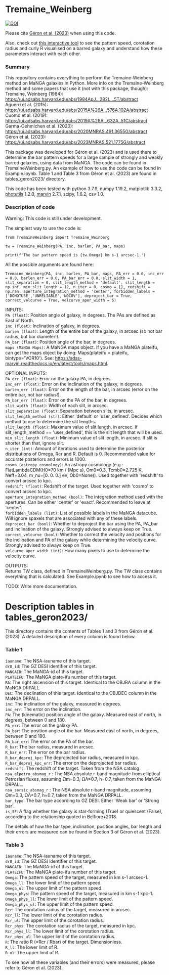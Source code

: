 # Tremaine_Weinberg

[![DOI](https://zenodo.org/badge/493622015.svg)](https://zenodo.org/badge/latestdoi/493622015)


Please cite [Géron et al. (2023)](https://ui.adsabs.harvard.edu/abs/2023MNRAS.521.1775G/abstract) when using this code.

Also, check out [this interactive tool](https://tobiasgeron.github.io/bar_kinematics.html) to see the pattern speed, corotation radius and curly R visualised on a barred galaxy and understand how these parameters interact with each other.

### Summary

This repository contains everything to perform the Tremaine-Weinberg method on MaNGA galaxies in Python.
More info on the Tremaine-Weinberg method and some papers that use it (not with this package, though):  
Tremaine, Weinberg (1984): https://ui.adsabs.harvard.edu/abs/1984ApJ...282L...5T/abstract  
Aguerri et al. (2015): https://ui.adsabs.harvard.edu/abs/2015A%26A...576A.102A/abstract  
Cuomo et al. (2019): https://ui.adsabs.harvard.edu/abs/2019A%26A...632A..51C/abstract  
Garma-Oehmichen et al. (2020): https://ui.adsabs.harvard.edu/abs/2020MNRAS.491.3655G/abstract  
Géron et al. (2023): https://ui.adsabs.harvard.edu/abs/2023MNRAS.521.1775G/abstract   

This package was developed for Géron et al. (2023) and is used there to determine the bar pattern speeds for a large sample of strongly and weakly barred galaxies, using data from MaNGA. The code can be found in TremaineWeinberg.py. An example of how to use the code can be found in Example.ipynb. Table 1 and Table 3 from Géron et al. (2023) are found in tables_geron2023/ directory. 

This code has been tested with python 3.7.9, numpy 1.19.2, matplotlib 3.3.2, [photutils](https://photutils.readthedocs.io/en/stable/  ) 1.2.0, [marvin](https://sdss-marvin.readthedocs.io/en/latest/) 2.7.1, scipy, 1.6.2, csv 1.0.   

### Description of code

Warning: This code is still under development.

The simplest way to use the code is:
```
from TremaineWeinberg import Tremaine_Weinberg

tw = Tremaine_Weinberg(PA, inc, barlen, PA_bar, maps)

print(f'The bar pattern speed is {tw.Omega} km s-1 arcsec-1.')
```

All the possible arguments are found here:

`Tremaine_Weinberg(PA, inc, barlen, PA_bar, maps, PA_err = 0.0, inc_err = 0.0, barlen_err = 0.0, PA_bar_err = 0.0, slit_width = 1, slit_separation = 0, slit_length_method = 'default', slit_length = np.inf, min_slit_length = 12, n_iter = 0, cosmo = [], redshift = np.nan, aperture_integration_method = 'center', forbidden_labels = ['DONOTUSE','UNRELIABLE','NOCOV'], deproject_bar = True, correct_velcurve = True, velcurve_aper_width = 5)`

INPUTS:  
`PA (float)`: Position angle of galaxy, in degrees. The PAs are defined as East of North.   
`inc (float)`: Inclination of galaxy, in degrees.  
`barlen (float)`: Length of the entire bar of the galaxy, in arcsec (so not bar radius, but bar diameter!).  
`PA_bar (float)`: Position angle of the bar, in degrees.  
`maps (MaNGA Maps)`: A MaNGA maps object. If you have a MaNGA plateifu, can get the maps object by doing: Maps(plateifu = plateifu, bintype='VOR10'). See: https://sdss-marvin.readthedocs.io/en/latest/tools/maps.html. 

OPTIONAL INPUTS:  
`PA_err (float)`: Error on the galaxy PA, in degrees.  
`inc_err (float)`: Error on the inclination of the galaxy, in degrees.  
`barlen_err (float)`: Error on the length of the bar, in arcsec (error on the entire bar, not bar radius!).  
`PA_bar_err (float)`: Error on the PA of the bar, in degrees.  
`slit_width (float)`: Width of each slit, in arcsec.  
`slit_separation (float)`: Separation between slits, in arcsec.  
`slit_length_method (str)`: Either 'default' or 'user_defined'. Decides which method to use to determine the slit lengths.  
`slit_length (float)`: Maximum value of slit length, in arcsec. If slit_length_method == 'user_defined', this is the slit length that will be used.  
`min_slit_length (float)`: Minimum value of slit length, in arcsec. If slit is shorter than that, ignore slit.  
`n_iter (int)`: Amount of iterations used to determine the posterior distributions of Omega, Rcr and R. Default is 0. Recommended value for accurate posteriors and errors is 1000.  
`cosmo (astropy cosmology)`: An astropy cosmology (e.g.: FlatLambdaCDM(H0=70 km / (Mpc s), Om0=0.3, Tcmb0=2.725 K, Neff=3.04, m_nu=[0. 0. 0.] eV, Ob0=None)). Used together with 'redshift' to convert arcsec to kpc.  
`redshift (float)`: Redshift of the target. Used together with 'cosmo' to convert arcsec to kpc.   
`aperture_integration_method (bool)`: The integration method used with the apertures. Can be either 'center' or 'exact'. Recommended to leave at 'center'.  
`forbidden_labels (list)`: List of possible labels in the MaNGA datacube. Will ignore spaxels that are associated with any of these labels.   
`deproject_bar (bool)`: Whether to deproject the bar using the PA, PA_bar and inclination of the galaxy. Strongly advised to always keep on True.  
`correct_velcurve (bool)`: Whether to correct the velocity and positions for the inclination and PA of the galaxy while determining the velocity curve. Strongly advised to always keep on True.    
`velcurve_aper_width (int)`: How many pixels to use to determine the velocity curve.  

OUTPUTS:  
Returns TW class, defined in TremaineWeinberg.py. The TW class contains everything that is calculated. See Example.ipynb to see how to access it.



TODO: Write more documentation.



# Description tables in tables_geron2023/

This directory contains the contents of Tables 1 and 3 from Géron et al. (2023). A detailed description of every column is found below.

### Table 1

`iauname`: The NSA-iauname of this target.  
`dr8_id`: The GZ DESI identifier of this target.  
`MANGAID`: The MaNGA-id of this target.  
`PLATEIFU`: The MaNGA plate-ifu number of this target.  
`RA`: The right ascension of this target. Identical to the OBJRA column in the MaNGA DRPALL.  
`DEC`: The declination of this target. Identical to the OBJDEC column in the MaNGA DRPALL.  
`inc`: The inclination of the galaxy, measured in degrees.  
`inc_err`: The error on the inclination.  
`PA`: The (kinematic) position angle of the galaxy. Measured east of north, in degrees, between 0 and 180.  
`PA_err`: The error on the galaxy PA.  
`PA_bar`: The position angle of the bar. Measured east of north, in degrees, between 0 and 180.  
`PA_bar_err`: The error on the PA of the bar.  
`R_bar`: The bar radius, measured in arcsec.  
`R_bar_err`: The error on the bar radius.  
`R_bar_deproj_kpc`: The deprojected bar radius, measured in kpc.  
`R_bar_deproj_kpc_err`: The error on the deprojected bar radius.  
`redshift`: The redshift of the target. Taken from the NSA catalog.  
`nsa_elpetro_absmag_r` : The NSA absolute r-band magnitude from elliptical Petrosian fluxes, assuming Ωm=0.3, ΩΛ=0.7, h=0.7, taken from the MaNGA DRPALL.  
`nsa_sersic_absmag_r` : The NSA absolute r-band magnitude, assuming Ωm=0.3, ΩΛ=0.7, h=0.7, taken from the MaNGA DRPALL.    
`bar_type`: The bar type according to GZ DESI. Either 'Weak bar' or 'Strong bar'.  
`is_SF`: A flag whether the galaxy is star-forming (True) or quiescent (False), according to the relationship quoted in Belfiore+2018.

The details of how the bar type, inclination, position angles, bar length and their errors are measured can be found in Section 3 of Géron et al. (2023).



### Table 3
`iauname`: The NSA-iauname of this target.  
`dr8_id`: The GZ DESI identifier of this target.  
`MANGAID`: The MaNGA-id of this target.  
`PLATEIFU`: The MaNGA plate-ifu number of this target.  
`Omega`: The pattern speed of the target, measured in km s-1 arcsec-1.  
`Omega_ll`: The lower limit of the pattern speed.  
`Omega_ul`: The upper limit of the pattern speed.  
`Omega_phys`: The pattern speed of the target, measured in km s-1 kpc-1.  
`Omega_phys_ll`: The lower limit of the pattern speed.  
`Omega_phys_ul`: The upper limit of the pattern speed.  
`Rcr`: The corotation radius of the target, measured in arcsec.  
`Rcr_ll`: The lower limit of the corotation radius.  
`Rcr_ul`: The upper limit of the corotation radius.  
`Rcr_phys`: The corotation radius of the target, measured in kpc.  
`Rcr_phys_ll`: The lower limit of the corotation radius.  
`Rcr_phys_ul`: The upper limit of the corotation radius.  
`R`: The ratio R (=Rcr / Rbar) of the target. Dimensionless.  
`R_ll`: The lower limit of R.  
`R_ul`: The upper limit of R.  

To see how all these variables (and their errors) were measured, please refer to Géron et al. (2023).
